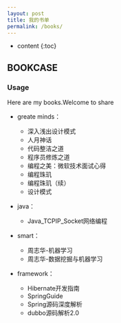 ```yaml
---
layout: post
title: 我的书单
permalink: /books/
---
```


* content
{:toc}


## BOOKCASE

### Usage

Here are my books.Welcome to share

+ greate minds：
	+ 深入浅出设计模式
	+ 人月神话
	+ 代码整洁之道
	+ 程序员修炼之道
	+ 编程之美：微软技术面试心得
	+ 编程珠玑
	+ 编程珠玑（续）
	+ 设计模式

+ java：
	+ Java_TCPIP_Socket网络编程

+ smart：
	+ 周志华-机器学习
	+ 周志华-数据挖掘与机器学习

+ framework：
	+ Hibernate开发指南
	+ SpringGuide
	+ Spring源码深度解析
	+ dubbo源码解析2.0